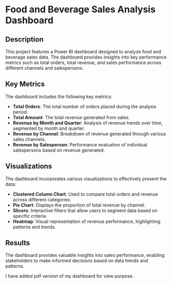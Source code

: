 # Food and Beverage Sales Analysis Dashboard

## Description
This project features a Power BI dashboard designed to analyze food and beverage sales data. The dashboard provides insights into key performance metrics such as total orders, total revenue, and sales performance across different channels and salespersons.

## Key Metrics
The dashboard includes the following key metrics:
- **Total Orders**: The total number of orders placed during the analysis period.
- **Total Amount**: The total revenue generated from sales.
- **Revenue by Month and Quarter**: Analysis of revenue trends over time, segmented by month and quarter.
- **Revenue by Channel**: Breakdown of revenue generated through various sales channels.
- **Revenue by Salesperson**: Performance evaluation of individual salespersons based on revenue generated.

## Visualizations
The dashboard incorporates various visualizations to effectively present the data:
- **Clustered Column Chart**: Used to compare total orders and revenue across different categories.
- **Pie Chart**: Displays the proportion of total revenue by channel.
- **Slicers**: Interactive filters that allow users to segment data based on specific criteria.
- **Heatmap**: Visual representation of revenue performance, highlighting patterns and trends.

## Results
The dashboard provides valuable insights into sales performance, enabling stakeholders to make informed decisions based on data trends and patterns.

I have added pdf version of my dashboard for view purpose.

